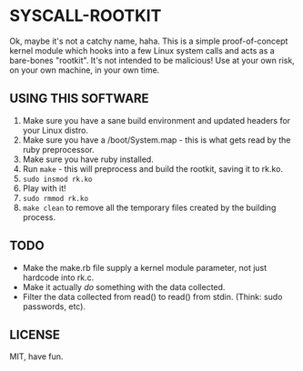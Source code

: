# SYSCALL-ROOTKIT

Ok, maybe it's not a catchy name, haha. This is a simple proof-of-concept kernel module which hooks into a few Linux system calls and acts as a bare-bones "rootkit". It's not intended to be malicious! Use at your own risk, on your own machine, in your own time.

## USING THIS SOFTWARE

1. Make sure you have a sane build environment and updated headers for your Linux distro.
2. Make sure you have a /boot/System.map - this is what gets read by the ruby preprocessor.
3. Make sure you have ruby installed.
4. Run `make` - this will preprocess and build the rootkit, saving it to rk.ko.
5. `sudo insmod rk.ko`
6. Play with it!
7. `sudo rmmod rk.ko`
8. `make clean` to remove all the temporary files created by the building process.

## TODO

- Make the make.rb file supply a kernel module parameter, not just hardcode into rk.c.
- Make it actually _do_ something with the data collected.
- Filter the data collected from read() to read() from stdin. (Think: sudo passwords, etc).

## LICENSE

MIT, have fun.
